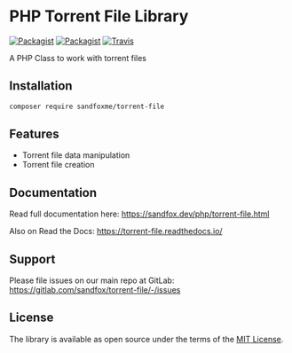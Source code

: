 # PHP Torrent File Library

[![Packagist](https://img.shields.io/packagist/v/sandfoxme/torrent-file.svg?maxAge=2592000)](https://packagist.org/packages/sandfoxme/torrent-file)
[![Packagist](https://img.shields.io/packagist/l/sandfoxme/torrent-file.svg?maxAge=2592000)](https://opensource.org/licenses/MIT)
[![Travis](https://img.shields.io/travis/arokettu/torrent-file.svg?maxAge=2592000)](https://travis-ci.org/sandfoxme/torrent-file)

A PHP Class to work with torrent files

## Installation

```bash
composer require sandfoxme/torrent-file
```

## Features

* Torrent file data manipulation
* Torrent file creation

## Documentation

Read full documentation here: <https://sandfox.dev/php/torrent-file.html>

Also on Read the Docs: <https://torrent-file.readthedocs.io/>

## Support

Please file issues on our main repo at GitLab: <https://gitlab.com/sandfox/torrent-file/-/issues>

## License

The library is available as open source under the terms of the [MIT License].

[MIT License]:  https://opensource.org/licenses/MIT
